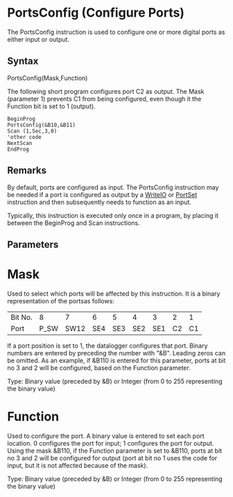 # PortsConfig (Configure Ports)

The PortsConfig instruction is used to configure one or more digital ports as either input or output.

## Syntax

PortsConfig(Mask,Function)

The following short program configures port C2 as output. The Mask (parameter 1) prevents C1 from being configured, even though it the Function bit is set to 1 (output).

```
BeginProg
PortsConfig(&B10,&B11)
Scan (1,Sec,3,0)
'other code
NextScan
EndProg
```

## Remarks

By default, ports are configured as input. The PortsConfig instruction may be needed if a port is configured as output by a [WriteIO](writeio.md) or [PortSet](portset.md) instruction and then subsequently needs to function as an input.

Typically, this instruction is executed only once in a program, by placing it between the BeginProg and Scan instructions.

## Parameters

# Mask

Used to select which ports will be affected by this instruction. It is a binary representation of the portsas follows:

|         |      |      |     |     |     |     |     |     |
| ------- | ---- | ---- | --- | --- | --- | --- | --- | --- |
| Bit No. | 8    | 7    | 6   | 5   | 4   | 3   | 2   | 1   |
| Port    | P_SW | SW12 | SE4 | SE3 | SE2 | SE1 | C2  | C1  |

If a port position is set to 1, the datalogger configures that port. Binary numbers are entered by preceding the number with "&B". Leading zeros can be omitted. As an example, if &B110 is entered for this parameter, ports at bit no 3 and 2 will be configured, based on the Function parameter.

Type: Binary value (preceded by &B) or Integer (from 0 to 255 representing the binary value)

# Function

Used to configure the port. A binary value is entered to set each port location. 0 configures the port for input; 1 configures the port for output. Using the mask &B110, if the Function parameter is set to &B110, ports at bit no 3 and 2 will be configured for output (port at bit no 1 uses the code for input, but it is not affected because of the mask).

Type: Binary value (preceded by &B) or Integer (from 0 to 255 representing the binary value)
